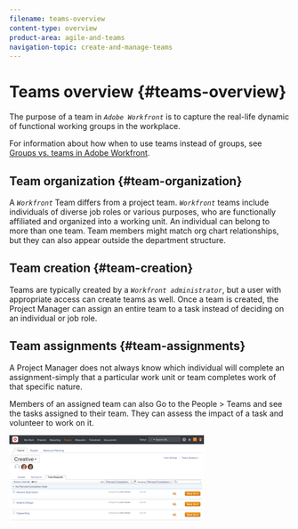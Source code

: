 ```yaml
---
filename: teams-overview
content-type: overview
product-area: agile-and-teams
navigation-topic: create-and-manage-teams
---
```




# Teams overview {#teams-overview}

The purpose of a team in *`Adobe Workfront`* is to capture the real-life dynamic of functional working groups in the workplace.


For information about how when to use teams instead of groups, see [Groups vs. teams in Adobe Workfront](understanding-differences-and-similarities-between-groups-and-teams.md).


## Team organization {#team-organization}

A *`Workfront`* Team differs from a project team. *`Workfront`* teams include individuals of diverse job roles or various purposes, who are functionally affiliated and organized into a working unit. An individual can belong to more than one team. Team members might match org chart relationships, but they can also appear outside the department structure.


## Team creation {#team-creation}

Teams are typically created by a *`Workfront administrator`*, but a user with appropriate access can create teams as well.&nbsp;Once a team is created, the Project Manager can assign an entire team to a task instead of deciding on an individual or job role.


## Team assignments {#team-assignments}

A Project Manager does not always know which individual will complete an assignment-simply that a particular work unit or team&nbsp;completes work of that specific nature.


Members of an assigned team can also Go to the People > Teams and see the tasks assigned to their team. They can assess the impact of a task and volunteer to work on it.


![](assets/team-requests--1-adobe-350x155.png)


